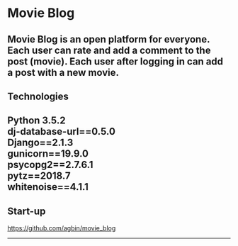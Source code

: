 # Movie Blog
Movie Blog is an open platform for everyone. Each user can rate and add a comment to the post (movie). Each user after logging in can add a post with a new movie.
---
## Technologies
Python 3.5.2 <br  />
dj-database-url==0.5.0 <br  />
Django==2.1.3 <br  />
gunicorn==19.9.0 <br  />
psycopg2==2.7.6.1 <br  />
pytz==2018.7 <br  />
whitenoise==4.1.1 <br  />
---
## Start-up
https://github.com/agbin/movie_blog

---

